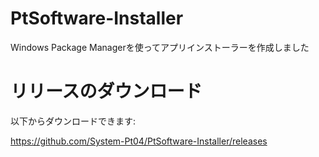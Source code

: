 # PtSoftware-Installer
Windows Package Managerを使ってアプリインストーラーを作成しました
# リリースのダウンロード
以下からダウンロードできます:


https://github.com/System-Pt04/PtSoftware-Installer/releases

